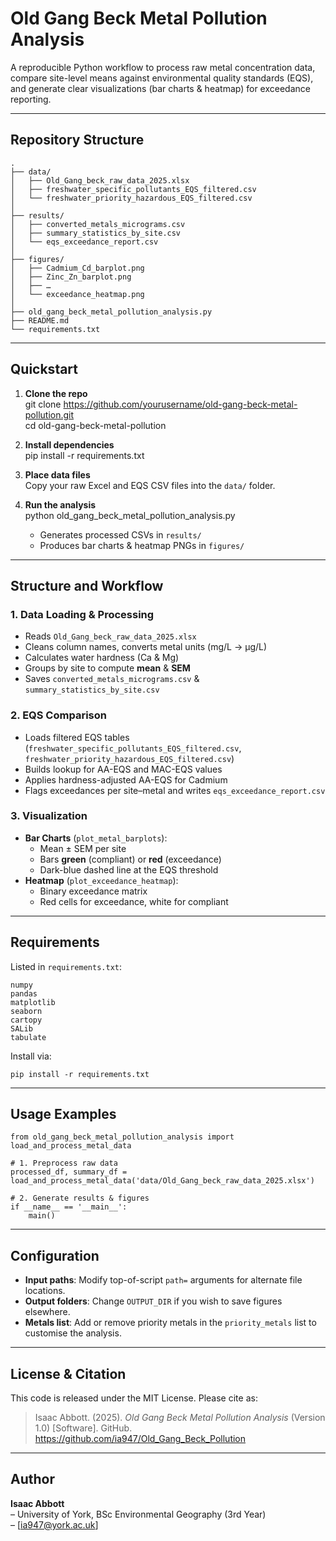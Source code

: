 # Old Gang Beck Metal Pollution Analysis

A reproducible Python workflow to process raw metal concentration data, compare site-level means against environmental quality standards (EQS), and generate clear visualizations (bar charts & heatmap) for exceedance reporting.

---

## Repository Structure

    .
    ├── data/
    │   ├── Old_Gang_beck_raw_data_2025.xlsx
    │   ├── freshwater_specific_pollutants_EQS_filtered.csv
    │   └── freshwater_priority_hazardous_EQS_filtered.csv
    │
    ├── results/
    │   ├── converted_metals_micrograms.csv
    │   ├── summary_statistics_by_site.csv
    │   └── eqs_exceedance_report.csv
    │
    ├── figures/
    │   ├── Cadmium_Cd_barplot.png
    │   ├── Zinc_Zn_barplot.png
    │   ├── …
    │   └── exceedance_heatmap.png
    │
    ├── old_gang_beck_metal_pollution_analysis.py
    ├── README.md
    └── requirements.txt

---

## Quickstart

1. **Clone the repo**  
       git clone https://github.com/yourusername/old-gang-beck-metal-pollution.git  
       cd old-gang-beck-metal-pollution

2. **Install dependencies**  
       pip install -r requirements.txt

3. **Place data files**  
   Copy your raw Excel and EQS CSV files into the `data/` folder.

4. **Run the analysis**  
       python old_gang_beck_metal_pollution_analysis.py

   - Generates processed CSVs in `results/`  
   - Produces bar charts & heatmap PNGs in `figures/`

---

## Structure and Workflow

### 1. Data Loading & Processing
- Reads `Old_Gang_beck_raw_data_2025.xlsx`  
- Cleans column names, converts metal units (mg/L → µg/L)  
- Calculates water hardness (Ca & Mg)  
- Groups by site to compute **mean** & **SEM**  
- Saves `converted_metals_micrograms.csv` & `summary_statistics_by_site.csv`

### 2. EQS Comparison
- Loads filtered EQS tables (`freshwater_specific_pollutants_EQS_filtered.csv`, `freshwater_priority_hazardous_EQS_filtered.csv`)  
- Builds lookup for AA-EQS and MAC-EQS values  
- Applies hardness-adjusted AA-EQS for Cadmium  
- Flags exceedances per site–metal and writes `eqs_exceedance_report.csv`

### 3. Visualization
- **Bar Charts** (`plot_metal_barplots`):  
  - Mean ± SEM per site  
  - Bars **green** (compliant) or **red** (exceedance)  
  - Dark-blue dashed line at the EQS threshold  
- **Heatmap** (`plot_exceedance_heatmap`):  
  - Binary exceedance matrix  
  - Red cells for exceedance, white for compliant  

---

## Requirements

Listed in `requirements.txt`:

    numpy
    pandas
    matplotlib
    seaborn
    cartopy
    SALib
    tabulate

Install via:

    pip install -r requirements.txt

---

## Usage Examples

    from old_gang_beck_metal_pollution_analysis import load_and_process_metal_data

    # 1. Preprocess raw data
    processed_df, summary_df = load_and_process_metal_data('data/Old_Gang_beck_raw_data_2025.xlsx')

    # 2. Generate results & figures
    if __name__ == '__main__':
        main()

---

## Configuration

- **Input paths**: Modify top-of-script `path=` arguments for alternate file locations.  
- **Output folders**: Change `OUTPUT_DIR` if you wish to save figures elsewhere.  
- **Metals list**: Add or remove priority metals in the `priority_metals` list to customise the analysis.

---

## License & Citation

This code is released under the MIT License. Please cite as:

> Isaac Abbott. (2025). _Old Gang Beck Metal Pollution Analysis_ (Version 1.0) [Software]. GitHub. https://github.com/ia947/Old_Gang_Beck_Pollution

---


## Author

**Isaac Abbott**  
– University of York, BSc Environmental Geography (3rd Year)  
– [ia947@york.ac.uk]  
